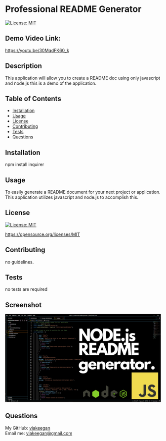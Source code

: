 # Professional README Generator

  [![License: MIT](https://img.shields.io/badge/License-MIT-yellow.svg)](https://opensource.org/licenses/MIT)

  ## Demo Video Link:
  https://youtu.be/30MqdFK60_k

  ## Description

  This application will allow you to create a README doc using only javascript and node.js this is a demo of the application.

  ## Table of Contents

  * [Installation](#installation)
  * [Usage](#usage)
  * [License](#license)
  * [Contributing](#contributing)
  * [Tests](#tests)
  * [Questions](#questions)

  ## Installation

  npm install inquirer

  ## Usage

  To easily generate a README document for your next project or application. This application utilizes javascript and node.js to accomplish this.

  ## License

  [![License: MIT](https://img.shields.io/badge/License-MIT-yellow.svg)](https://opensource.org/licenses/MIT)
  
  https://opensource.org/licenses/MIT 
    

  ## Contributing
  
  no guidelines.
  
  ## Tests
  no tests are required

  ## Screenshot
![](./assets/images/nodesdemo.png)

  ## Questions
  My GitHub: [viakeegan](https://github.com/viakeegan) <br>
  Email me: viakeegan@gmail.com

